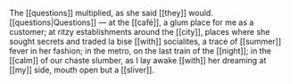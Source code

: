 The [[questions]] multiplied, as she said [[they]] would. [[questions|Questions]] — at the [[café]], a glum place for me as a customer; at ritzy establishments around the [[city]], places where she sought secrets and traded la bise [[with]] socialites, a trace of [[summer]] fever in her fashion; in the metro, on the last train of the [[night]]; in the [[calm]] of our chaste slumber, as I lay awake [[with]] her dreaming at [[my]] side, mouth open but a [[sliver]].